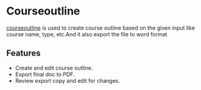 # Courseoutline

[courseoutline](https://mohammedafeef.github.io/course-outline/#/) is used to create course outline based on the given input like course name, type, etc.And it also export the file to word format

## Features

- Create and edit course outline.
- Export final doc to PDF.
- Review export copy and edit for changes.
